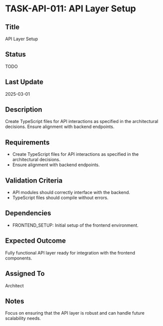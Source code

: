 # TASK-API-011: API Layer Setup

## Title
API Layer Setup

## Status
TODO

## Last Update
2025-03-01

## Description
Create TypeScript files for API interactions as specified in the architectural decisions. Ensure alignment with backend endpoints.

## Requirements
- Create TypeScript files for API interactions as specified in the architectural decisions.
- Ensure alignment with backend endpoints.

## Validation Criteria
- API modules should correctly interface with the backend.
- TypeScript files should compile without errors.

## Dependencies
- FRONTEND_SETUP: Initial setup of the frontend environment.

## Expected Outcome
Fully functional API layer ready for integration with the frontend components.

## Assigned To
Architect

## Notes
Focus on ensuring that the API layer is robust and can handle future scalability needs.

